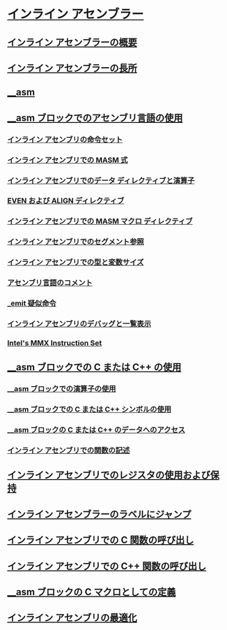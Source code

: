 # [インライン アセンブラー](inline-assembler.md)
## [インライン アセンブラーの概要](inline-assembler-overview.md)
## [インライン アセンブラーの長所](advantages-of-inline-assembly.md)
## [__asm](asm.md)
## [__asm ブロックでのアセンブリ言語の使用](using-assembly-language-in-asm-blocks.md)
### [インライン アセンブリの命令セット](instruction-set-for-inline-assembly.md)
### [インライン アセンブリでの MASM 式](masm-expressions-in-inline-assembly.md)
### [インライン アセンブリでのデータ ディレクティブと演算子](data-directives-and-operators-in-inline-assembly.md)
### [EVEN および ALIGN ディレクティブ](even-and-align-directives.md)
### [インライン アセンブリでの MASM マクロ ディレクティブ](masm-macro-directives-in-inline-assembly.md)
### [インライン アセンブリでのセグメント参照](segment-references-in-inline-assembly.md)
### [インライン アセンブリでの型と変数サイズ](type-and-variable-sizes-in-inline-assembly.md)
### [アセンブリ言語のコメント](assembly-language-comments.md)
### [_emit 疑似命令](emit-pseudoinstruction.md)
### [インライン アセンブリのデバッグと一覧表示](debugging-and-listings-for-inline-assembly.md)
### [Intel's MMX Instruction Set](intel-s-mmx-instruction-set.md)
## [__asm ブロックでの C または C++ の使用](using-c-or-cpp-in-asm-blocks.md)
### [__asm ブロックでの演算子の使用](using-operators-in-asm-blocks.md)
### [__asm ブロックでの C または C++ シンボルの使用](using-c-or-cpp-symbols-in-asm-blocks.md)
### [__asm ブロックの C または C++ のデータへのアクセス](accessing-c-or-cpp-data-in-asm-blocks.md)
### [インライン アセンブリでの関数の記述](writing-functions-with-inline-assembly.md)
## [インライン アセンブリでのレジスタの使用および保持](using-and-preserving-registers-in-inline-assembly.md)
## [インライン アセンブラーのラベルにジャンプ](jumping-to-labels-in-inline-assembly.md)
## [インライン アセンブリでの C 関数の呼び出し](calling-c-functions-in-inline-assembly.md)
## [インライン アセンブリでの C++ 関数の呼び出し](calling-cpp-functions-in-inline-assembly.md)
## [__asm ブロックの C マクロとしての定義](defining-asm-blocks-as-c-macros.md)
## [インライン アセンブリの最適化](optimizing-inline-assembly.md)
